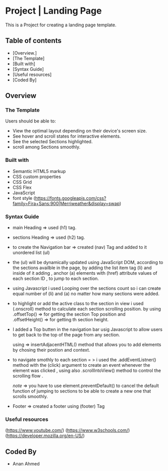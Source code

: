 # Project | Landing Page  #

This is a Project for creating a landing page template.

## Table of contents

- [Overview.]
- [The Template]
- [Built with]
- [Syntax Guide]
- [Useful resources]
- [Coded By]


## Overview

### The Template

Users should be able to:
- View the optimal layout depending on their device's screen size.
- See hover and scroll states for interactive elements.
- See the selected Sections highlighted.
- scroll among Sections smoothly.


### Built with

- Semantic HTML5 markup
- CSS custom properties
- CSS Grid
- CSS Flex
- JavaScript
- font style (https://fonts.googleapis.com/css?family=Fira+Sans:900|Merriweather&display=swap) 


### Syntax Guide

- main Heading => used (h1) tag.
- sections Heading => used (h2) tag.
- to create the Navigation bar => created (nav) Tag and added to it unordered list (ul)

- the (ul) will be dynamically updated using JavaScript DOM, according to the sections availble in the page, by adding the list item tag (li) and inside of it adding , anchor (a) elements with (href) attribute values of each section ID , to jump to each section.

- using Javascript i used Looping over the sections count so i can create equal number of (li) and (a) no matter how many sections were added.

- to highlight or add the active class to the section in view i used (.onscroll) method to calculate each section scrolling  position. 
    by using .offsetTop()   => for getting the section Top position and  
     .offsetHeight() => for getting th section height.

- I added a Top butten in the navigation bar usig Javascript to allow users to get back to the top of the page from any section.
    
    using => insertAdjacentHTML() method that allows you to add elements by chosing their postion and context.

- to navigate smothly to each section = > 
    i used the .addEventListner() method with the (click) argument to create an event whenever the element was clicked , using also .scrollIntoView() method to control the scrolling flow . 
    
    *note* => you have to use element.preventDefault() to cancel the default function of jumping to sections to be able to create a new one that scrolls smoothly.

- Footer => 
   created a footer using (footer) Tag

### Useful resources 
(https://www.youtube.com/)
(https://www.w3schools.com/)
(https://developer.mozilla.org/en-US/)

## Coded By
- Anan Ahmed 
